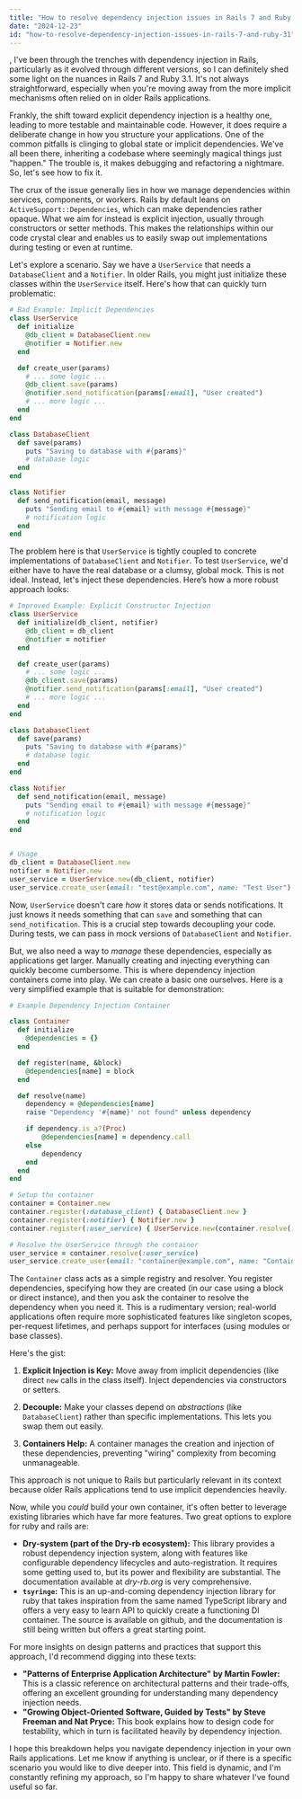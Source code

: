 ```yaml
---
title: "How to resolve dependency injection issues in Rails 7 and Ruby 3.1?"
date: "2024-12-23"
id: "how-to-resolve-dependency-injection-issues-in-rails-7-and-ruby-31"
---
```


,  I've been through the trenches with dependency injection in Rails, particularly as it evolved through different versions, so I can definitely shed some light on the nuances in Rails 7 and Ruby 3.1. It's not always straightforward, especially when you're moving away from the more implicit mechanisms often relied on in older Rails applications.

Frankly, the shift toward explicit dependency injection is a healthy one, leading to more testable and maintainable code. However, it does require a deliberate change in how you structure your applications. One of the common pitfalls is clinging to global state or implicit dependencies. We've all been there, inheriting a codebase where seemingly magical things just "happen." The trouble is, it makes debugging and refactoring a nightmare. So, let's see how to fix it.

The crux of the issue generally lies in how we manage dependencies within services, components, or workers. Rails by default leans on `ActiveSupport::Dependencies`, which can make dependencies rather opaque. What we aim for instead is explicit injection, usually through constructors or setter methods. This makes the relationships within our code crystal clear and enables us to easily swap out implementations during testing or even at runtime.

Let's explore a scenario. Say we have a `UserService` that needs a `DatabaseClient` and a `Notifier`. In older Rails, you might just initialize these classes within the `UserService` itself. Here's how that can quickly turn problematic:

```ruby
# Bad Example: Implicit Dependencies
class UserService
  def initialize
    @db_client = DatabaseClient.new
    @notifier = Notifier.new
  end

  def create_user(params)
    # ... some logic ...
    @db_client.save(params)
    @notifier.send_notification(params[:email], "User created")
    # ... more logic ...
  end
end

class DatabaseClient
  def save(params)
    puts "Saving to database with #{params}"
    # database logic
  end
end

class Notifier
  def send_notification(email, message)
    puts "Sending email to #{email} with message #{message}"
    # notification logic
  end
end
```

The problem here is that `UserService` is tightly coupled to concrete implementations of `DatabaseClient` and `Notifier`. To test `UserService`, we'd either have to have the real database or a clumsy, global mock. This is not ideal. Instead, let's inject these dependencies. Here’s how a more robust approach looks:

```ruby
# Improved Example: Explicit Constructor Injection
class UserService
  def initialize(db_client, notifier)
    @db_client = db_client
    @notifier = notifier
  end

  def create_user(params)
    # ... some logic ...
    @db_client.save(params)
    @notifier.send_notification(params[:email], "User created")
    # ... more logic ...
  end
end

class DatabaseClient
  def save(params)
    puts "Saving to database with #{params}"
    # database logic
  end
end

class Notifier
  def send_notification(email, message)
    puts "Sending email to #{email} with message #{message}"
    # notification logic
  end
end


# Usage
db_client = DatabaseClient.new
notifier = Notifier.new
user_service = UserService.new(db_client, notifier)
user_service.create_user(email: "test@example.com", name: "Test User")

```

Now, `UserService` doesn't care *how* it stores data or sends notifications. It just knows it needs something that can `save` and something that can `send_notification`. This is a crucial step towards decoupling your code. During tests, we can pass in mock versions of `DatabaseClient` and `Notifier`.

But, we also need a way to *manage* these dependencies, especially as applications get larger. Manually creating and injecting everything can quickly become cumbersome. This is where dependency injection containers come into play. We can create a basic one ourselves. Here is a very simplified example that is suitable for demonstration:

```ruby
# Example Dependency Injection Container

class Container
  def initialize
    @dependencies = {}
  end

  def register(name, &block)
    @dependencies[name] = block
  end

  def resolve(name)
    dependency = @dependencies[name]
    raise "Dependency '#{name}' not found" unless dependency

    if dependency.is_a?(Proc)
        @dependencies[name] = dependency.call
    else
        dependency
    end
  end
end

# Setup the container
container = Container.new
container.register(:database_client) { DatabaseClient.new }
container.register(:notifier) { Notifier.new }
container.register(:user_service) { UserService.new(container.resolve(:database_client), container.resolve(:notifier)) }

# Resolve the UserService through the container
user_service = container.resolve(:user_service)
user_service.create_user(email: "container@example.com", name: "Container User")

```

The `Container` class acts as a simple registry and resolver. You register dependencies, specifying how they are created (in our case using a block or direct instance), and then you ask the container to resolve the dependency when you need it. This is a rudimentary version; real-world applications often require more sophisticated features like singleton scopes, per-request lifetimes, and perhaps support for interfaces (using modules or base classes).

Here's the gist:

1.  **Explicit Injection is Key:** Move away from implicit dependencies (like direct `new` calls in the class itself). Inject dependencies via constructors or setters.

2.  **Decouple:** Make your classes depend on *abstractions* (like `DatabaseClient`) rather than specific implementations. This lets you swap them out easily.

3.  **Containers Help:** A container manages the creation and injection of these dependencies, preventing "wiring" complexity from becoming unmanageable.

This approach is not unique to Rails but particularly relevant in its context because older Rails applications tend to use implicit dependencies heavily.

Now, while you *could* build your own container, it's often better to leverage existing libraries which have far more features. Two great options to explore for ruby and rails are:

*   **Dry-system (part of the Dry-rb ecosystem):** This library provides a robust dependency injection system, along with features like configurable dependency lifecycles and auto-registration. It requires some getting used to, but its power and flexibility are substantial. The documentation available at *dry-rb.org* is very comprehensive.
*   **`tsyringe`:** This is an up-and-coming dependency injection library for ruby that takes inspiration from the same named TypeScript library and offers a very easy to learn API to quickly create a functioning DI container. The source is available on github, and the documentation is still being written but offers a great starting point.

For more insights on design patterns and practices that support this approach, I'd recommend digging into these texts:

*   **"Patterns of Enterprise Application Architecture" by Martin Fowler:** This is a classic reference on architectural patterns and their trade-offs, offering an excellent grounding for understanding many dependency injection needs.
*   **"Growing Object-Oriented Software, Guided by Tests" by Steve Freeman and Nat Pryce:** This book explains how to design code for testability, which in turn is facilitated heavily by dependency injection.

I hope this breakdown helps you navigate dependency injection in your own Rails applications. Let me know if anything is unclear, or if there is a specific scenario you would like to dive deeper into. This field is dynamic, and I'm constantly refining my approach, so I'm happy to share whatever I've found useful so far.
